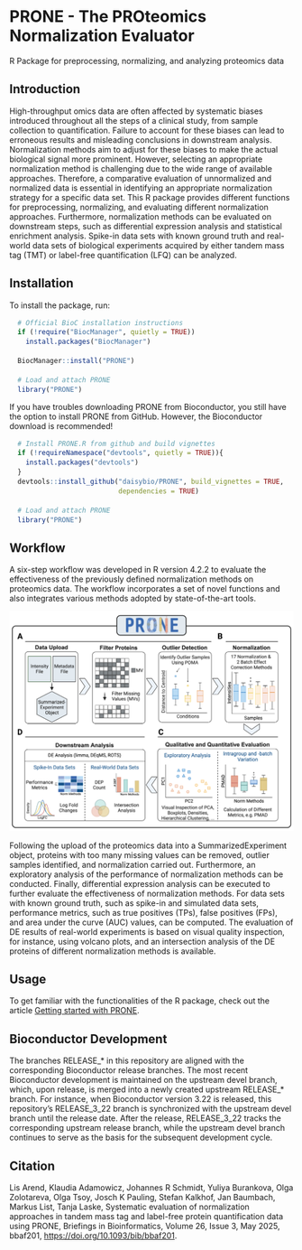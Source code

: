 
<!-- README.md is generated from README.Rmd. Please edit that file -->

# PRONE - The PROteomics Normalization Evaluator <img src="man/figures/PRONE_package_logo.png" align="right" alt="" width="150" />

R Package for preprocessing, normalizing, and analyzing proteomics data

## Introduction

High-throughput omics data are often affected by systematic biases
introduced throughout all the steps of a clinical study, from sample
collection to quantification. Failure to account for these biases can
lead to erroneous results and misleading conclusions in downstream
analysis. Normalization methods aim to adjust for these biases to make
the actual biological signal more prominent. However, selecting an
appropriate normalization method is challenging due to the wide range of
available approaches. Therefore, a comparative evaluation of
unnormalized and normalized data is essential in identifying an
appropriate normalization strategy for a specific data set. This R
package provides different functions for preprocessing, normalizing, and
evaluating different normalization approaches. Furthermore,
normalization methods can be evaluated on downstream steps, such as
differential expression analysis and statistical enrichment analysis.
Spike-in data sets with known ground truth and real-world data sets of
biological experiments acquired by either tandem mass tag (TMT) or
label-free quantification (LFQ) can be analyzed.

## Installation

To install the package, run:

``` r
  # Official BioC installation instructions
  if (!require("BiocManager", quietly = TRUE))
    install.packages("BiocManager")

  BiocManager::install("PRONE")
  
  # Load and attach PRONE 
  library("PRONE")
```

If you have troubles downloading PRONE from Bioconductor, you still have
the option to install PRONE from GitHub. However, the Bioconductor
download is recommended!

``` r
  # Install PRONE.R from github and build vignettes
  if (!requireNamespace("devtools", quietly = TRUE)){
    install.packages("devtools")
  } 
  devtools::install_github("daisybio/PRONE", build_vignettes = TRUE, 
                           dependencies = TRUE)
  
  # Load and attach PRONE 
  library("PRONE")
```

## Workflow

A six-step workflow was developed in R version 4.2.2 to evaluate the
effectiveness of the previously defined normalization methods on
proteomics data. The workflow incorporates a set of novel functions and
also integrates various methods adopted by state-of-the-art tools.

<img src="man/figures/Workflow_PRONE.png" width="700"/>

Following the upload of the proteomics data into a SummarizedExperiment
object, proteins with too many missing values can be removed, outlier
samples identified, and normalization carried out. Furthermore, an
exploratory analysis of the performance of normalization methods can be
conducted. Finally, differential expression analysis can be executed to
further evaluate the effectiveness of normalization methods. For data
sets with known ground truth, such as spike-in and simulated data sets,
performance metrics, such as true positives (TPs), false positives
(FPs), and area under the curve (AUC) values, can be computed. The
evaluation of DE results of real-world experiments is based on visual
quality inspection, for instance, using volcano plots, and an
intersection analysis of the DE proteins of different normalization
methods is available.

## Usage

To get familiar with the functionalities of the R package, check out the
article [Getting started with
PRONE](https://daisybio.github.io/PRONE/articles/PRONE.html).

## Bioconductor Development

The branches RELEASE_* in this repository are aligned with the corresponding Bioconductor release branches. The most recent Bioconductor development is maintained on the upstream devel branch, which, upon release, is merged into a newly created upstream RELEASE_* branch. For instance, when Bioconductor version 3.22 is released, this repository’s RELEASE_3_22 branch is synchronized with the upstream devel branch until the release date. After the release, RELEASE_3_22 tracks the corresponding upstream release branch, while the upstream devel branch continues to serve as the basis for the subsequent development cycle.

## Citation

Lis Arend, Klaudia Adamowicz, Johannes R Schmidt, Yuliya Burankova, Olga Zolotareva, Olga Tsoy, Josch K Pauling, Stefan Kalkhof, Jan Baumbach, Markus List, Tanja Laske, Systematic evaluation of normalization approaches in tandem mass tag and label-free protein quantification data using PRONE, Briefings in Bioinformatics, Volume 26, Issue 3, May 2025, bbaf201, https://doi.org/10.1093/bib/bbaf201.
